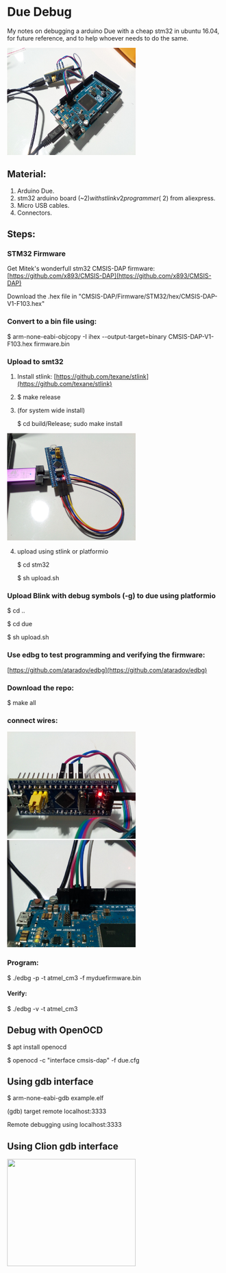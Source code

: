 [stlink]: https://github.com/carlos-cardoso/due_debug/blob/master/stlink.jpg  "Programming stm32"
[debug]: https://github.com/carlos-cardoso/due_debug/blob/master/debug.jpg "Debug over SWD"
[swd]: https://github.com/carlos-cardoso/due_debug/blob/master/swd.jpg "SWD port on the Due"
[stm32]: https://github.com/carlos-cardoso/due_debug/blob/master/stm32.jpg "STM32 connectctions"
[clion]: https://github.com/carlos-cardoso/due_debug/blob/master/clion.jpg "clion gdb configuration"


# Due Debug
My notes on debugging a arduino Due with a cheap stm32 in ubuntu 16.04, for future reference, and to help whoever needs to do the same.

<img src="https://github.com/carlos-cardoso/due_debug/blob/master/debug.jpg" width="300" height="250">


## Material:
1. Arduino Due.
2. stm32 arduino board (~2$) with stlink v2 programmer (~2$) from aliexpress.
3. Micro USB cables.
4. Connectors.

## Steps:

### STM32 Firmware
Get Mitek's wonderfull stm32 CMSIS-DAP firmware:
[https://github.com/x893/CMSIS-DAP](https://github.com/x893/CMSIS-DAP)

Download the .hex file in "CMSIS-DAP/Firmware/STM32/hex/CMSIS-DAP-V1-F103.hex"

### Convert to a bin file using:
$ arm-none-eabi-objcopy -I ihex --output-target=binary CMSIS-DAP-V1-F103.hex firmware.bin

### Upload to smt32 
1. Install stlink: [https://github.com/texane/stlink](https://github.com/texane/stlink)
2. $ make release
3. (for  system wide install)

   $ cd build/Release; sudo make install 

<img src="https://github.com/carlos-cardoso/due_debug/blob/master/stlink.jpg" width="300" height="250">
   
4. upload using stlink or platformio

   $ cd stm32

   $ sh upload.sh
   
### Upload Blink with debug symbols (-g) to due using platformio
$ cd ..

$ cd due

$ sh upload.sh

### Use edbg to test programming and verifying the firmware:
[https://github.com/ataradov/edbg](https://github.com/ataradov/edbg)


### Download the repo:
$ make all

### connect wires:
<img src="https://github.com/carlos-cardoso/due_debug/blob/master/stm32.jpg" width="300" height="250">
<img src="https://github.com/carlos-cardoso/due_debug/blob/master/swd.jpg" width="300" height="250">

### Program:
$ ./edbg -p -t atmel_cm3 -f myduefirmware.bin 

#### Verify:
$ ./edbg -v -t atmel_cm3

## Debug with OpenOCD
$ apt install openocd

$ openocd -c "interface cmsis-dap" -f due.cfg 

## Using gdb interface
$ arm-none-eabi-gdb example.elf

(gdb) target remote localhost:3333

Remote debugging using localhost:3333

## Using Clion gdb interface
<img src="https://github.com/carlos-cardoso/due_debug/blob/master/clion.jpg" width="300" height="250">







